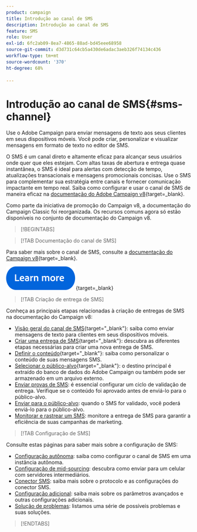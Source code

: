 ```yaml
---
product: campaign
title: Introdução ao canal de SMS
description: Introdução ao canal de SMS
feature: SMS
role: User
exl-id: 6fc2ab09-8ea7-4865-88ad-bd45eee68958
source-git-commit: d3d731c64cb5a430de6adac3aeb326f74134c436
workflow-type: tm+mt
source-wordcount: '370'
ht-degree: 68%

---
```


# Introdução ao canal de SMS{#sms-channel}

Use o Adobe Campaign para enviar mensagens de texto aos seus clientes em seus dispositivos móveis. Você pode criar, personalizar e visualizar mensagens em formato de texto no editor de SMS.

O SMS é um canal direto e altamente eficaz para alcançar seus usuários onde quer que eles estejam. Com altas taxas de abertura e entrega quase instantânea, o SMS é ideal para alertas com detecção de tempo, atualizações transacionais e mensagens promocionais concisas. Use o SMS para complementar sua estratégia entre canais e fornecer comunicação impactante em tempo real. Saiba como configurar e usar o canal de SMS de maneira eficaz na [documentação do Adobe Campaign v8](https://experienceleague.adobe.com/docs/campaign/campaign-v8/send/sms/sms.html?lang=pt-BR){target=_blank}.

Como parte da iniciativa de promoção do Campaign v8, a documentação do Campaign Classic foi reorganizada. Os recursos comuns agora só estão disponíveis no conjunto de documentação do Campaign v8.

>[!BEGINTABS]

>[!TAB Documentação do canal de SMS]

Para saber mais sobre o canal de SMS, consulte a [documentação do Campaign v8](https://experienceleague.adobe.com/docs/campaign/campaign-v8/send/sms/sms.html?lang=pt-BR){target=_blank}.


[![imagem](../../assets/do-not-localize/learn-more-button.svg)](https://experienceleague.adobe.com/docs/campaign/campaign-v8/send/sms/sms.html?lang=pt-BR){target=_blank}


>[!TAB Criação de entrega de SMS]

Conheça as principais etapas relacionadas à criação de entregas de SMS na documentação do Campaign v8:

* [Visão geral do canal de SMS](https://experienceleague.adobe.com/docs/campaign/campaign-v8/send/sms/sms.html?lang=pt-BR){target="_blank"}: saiba como enviar mensagens de texto para clientes em seus dispositivos móveis.
* [Criar uma entrega de SMS](https://experienceleague.adobe.com/docs/campaign/campaign-v8/send/sms/create-sms/create-sms.html?lang=pt-BR){target="_blank"}: descubra as diferentes etapas necessárias para criar uma nova entrega de SMS.
* [Definir o conteúdo](https://experienceleague.adobe.com/docs/campaign/campaign-v8/send/sms/create-sms/sms-content.html?lang=pt-BR){target="_blank"}: saiba como personalizar o conteúdo de suas mensagens SMS.
* [Selecionar o público-alvo](https://experienceleague.adobe.com/docs/campaign/campaign-v8/send/sms/create-sms/sms-audience.html?lang=pt-BR){target="_blank"}: o destino principal é extraído do banco de dados do Adobe Campaign ou também pode ser armazenado em um arquivo externo.
* [Enviar provas de SMS](https://experienceleague.adobe.com/docs/campaign/campaign-v8/send/sms/validate-sms/sms-proofs.html?lang=pt-BR): é essencial configurar um ciclo de validação de entrega. Verifique se o conteúdo foi aprovado antes de enviá-lo para o público-alvo.
* [Enviar para o público-alvo](https://experienceleague.adobe.com/docs/campaign/campaign-v8/send/sms/validate-sms/sms-send.html?lang=pt-BR): quando o SMS for validado, você poderá enviá-lo para o público-alvo.
* [Monitorar e rastrear um SMS](https://experienceleague.adobe.com/docs/campaign/campaign-v8/send/sms/sms-monitor.html?lang=pt-BR): monitore a entrega de SMS para garantir a eficiência de suas campanhas de marketing.


>[!TAB Configuração de SMS]

Consulte estas páginas para saber mais sobre a configuração de SMS:

* [Configuração autônoma](sms-set-up.md): saiba como configurar o canal de SMS em uma instância autônoma.
* [Configuração de mid-sourcing](sms-set-up-mid.md): descubra como enviar para um celular com servidores intermediários.
* [Conector SMS](sms-protocol.md): saiba mais sobre o protocolo e as configurações do conector SMS.
* [Configuração adicional](sms-send.md): saiba mais sobre os parâmetros avançados e outras configurações adicionais.
* [Solução de problemas](troubleshooting-sms.md): listamos uma série de possíveis problemas e suas soluções.

>[!ENDTABS]



<!--
Use Adobe Campaign to send personalized SMS messages.

Before starting sending SMS:

* Make sure recipient profiles contain at least a mobile phone in their profile.
* Learn more about the Adobe Campaign [Delivery best practices](delivery-best-practices.md).

The key steps to send a SMS are as follows:

* [Configure the SMS channel](sms-set-up.md)
* [Create a SMS delivery](sms-create.md)
* [Define the audience](sms-create.md#selecting-the-target-population)
* [Define the SMS content](sms-create.md#defining-the-sms-content)
* [Send, monitor and track SMS](sms-send.md)
* [Troubleshoot](troubleshooting-sms.md)

In addition, you need to be familiar with SMS protocol and settings. Walk through the connection set up between Adobe Campaign and a SMPP provider in [this document](sms-protocol.md)

For global information on how to create a delivery, refer to [this section](steps-about-delivery-creation-steps.md).

>[!NOTE]
>
>Adobe Campaign also lets you submit notifications on mobile terminals, via its **Adobe Campaign Mobile App Channel (NMAC)** option. 
> 
>For more on this, refer to the [Get started with mobile app channel](about-mobile-app-channel.md) section.
-->